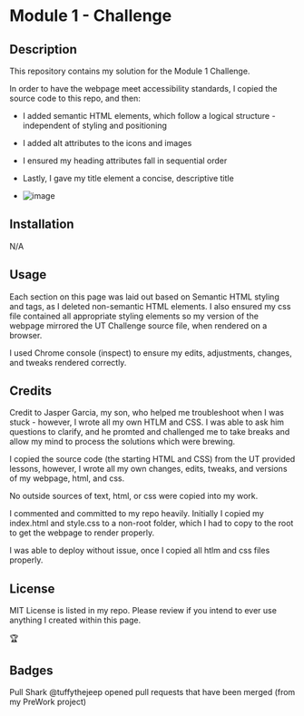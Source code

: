 # Module 1 - Challenge

## Description

This repository contains my solution for the Module 1 Challenge.

In order to have the webpage meet accessibility standards, I copied the source code to this repo, and then:

- I added semantic HTML elements, which follow a logical structure - independent of styling and positioning
- I added alt attributes to the icons and images
- I ensured my heading attributes fall in sequential order
- Lastly, I gave my title element a concise, descriptive title

- ![image](https://github.com/tuffythejeep/Module-1-Challenge/assets/167649421/39291f61-dc78-406b-90eb-adea8ce41c2b)

## Installation

N/A

## Usage

Each section on this page was laid out based on Semantic HTML styling and tags, as I deleted non-semantic HTML elements. I also ensured my css file contained all appropriate styling elements so my version of the webpage mirrored the UT Challenge source file, when rendered on a browser.

I used Chrome console (inspect) to ensure my edits, adjustments, changes, and tweaks rendered correctly.

## Credits

Credit to Jasper Garcia, my son, who helped me troubleshoot when I was stuck - however, I wrote all my own HTLM and CSS. I was able to ask him questions to clarify, and he promted and challenged me to take breaks and allow my mind to process the solutions which were brewing.

I copied the source code (the starting HTML and CSS) from the UT provided lessons, however, I wrote all my own changes, edits, tweaks, and versions of my webpage, html, and css.

No outside sources of text, html, or css were copied into my work.

I commented and committed to my repo heavily. Initially I copied my index.html and style.css to a non-root folder, which I had to copy to the root to get the webpage to render properly.

I was able to deploy without issue, once I copied all htlm and css files properly.

## License

MIT License is listed in my repo. Please review if you intend to ever use anything I created within this page.

🏆

## Badges

Pull Shark
@tuffythejeep opened pull requests that have been merged (from my PreWork project)
